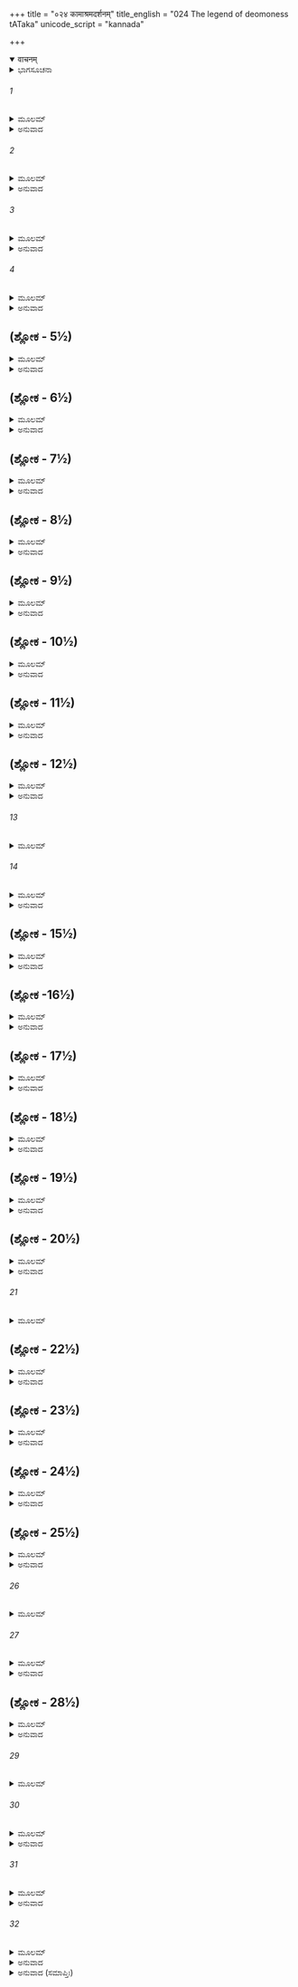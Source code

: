 +++
title = "०२४ कामाश्रमदर्शनम्"
title_english = "024 The legend of deomoness tATaka"
unicode_script = "kannada"

+++
<details open><summary>वाचनम्</summary>

<div class="audioEmbed"  caption="श्रीराम-हरिसीताराममूर्ति-घनपाठिभ्यां वचनम्" src="https://archive.org/download/Ramayana-recitation-Sriram-harisItArAmamUrti-Ghanapaati-v2/Kanda_1/Kanda_1_BK-024-Kaama_Shrama_Dharshanam.mp3"></div>
</details>



<details><summary>ಭಾಗಸೂಚನಾ</summary>

ಗಂಗೆಯನ್ನು ದಾಟುತ್ತಿದ್ದಾಗ ನೀರಿನಿಂದ ಹೊರಬರುತ್ತಿದ್ದ ಶಬ್ದದ ವಿಷಯವಾಗಿ ರಾಮ-ಲಕ್ಷ್ಮಣರ ಪ್ರಶ್ನೆ, ವಿಶ್ವಾಮಿತ್ರರಿಂದ ವಿವರಣೆ, ಮಲದ-ಕರೂಷ ಮತ್ತು ತಾಟಕಾವನಗಳ ಪರಿಚಯ ಮಾಡಿಕೊಡುತ್ತಾ ತಾಟಕಿಯನ್ನು ವಧಿಸಲು ಶ್ರೀರಾಮನಿಗೆ ಆಜ್ಞಾಪಿಸಿದುದು
</details>

###### 1


<details><summary>ಮೂಲಮ್</summary>

ತತಃ ಪ್ರಭಾತೇ ವಿಮಲೇ ಕೃತಾಹ್ನಿಕಮರಿಂದಮೌ ।  
ವಿಶ್ವಾಮಿತ್ರಂ ಪುರಸ್ಕೃತ್ಯ ನದ್ಯಾಸ್ತೀರಮುಪಾಗತೌ ॥
</details>

<details><summary>ಅನುವಾದ</summary>

ಸುಪ್ರಭಾತವಾದ ನಂತರ ನಿರ್ಮಲವಾದ ಗಂಗೆಯಲ್ಲಿ ನಿತ್ಯಾಹ್ನಿಕಗಳನ್ನು ಮುಗಿಸಿ, ವಿಶ್ವಾಮಿತ್ರ ಮಹರ್ಷಿಯನ್ನು ಮುಂದು ಮಾಡಿಕೊಂಡು ಶತ್ರುದಮನರಾದ ರಾಮ-ಲಕ್ಷ್ಮಣರು ಗಂಗಾನದಿಯನ್ನು ದಾಟುವಲ್ಲಿಗೆ ಬಂದರು.॥1॥
</details>

###### 2


<details><summary>ಮೂಲಮ್</summary>

ತೇ ಚ ಸರ್ವೇ ಮಹಾತ್ಮಾನೋ ಮುನಯಃ ಸಂಶಿತವ್ರತಾಃ ।  
ಉಪಸ್ಥಾಪ್ಯ ಶುಭಾಂ ನಾವಂ ವಿಶ್ವಾಮಿತ್ರಮಥಾಬ್ರುವನ್ ॥
</details>

<details><summary>ಅನುವಾದ</summary>

ಆಗ ಉತ್ತಮ ವ್ರತಗಳನ್ನು ಪಾಲಿಸುವ ಆ ಪುಣ್ಯಾಶ್ರಮದ ಮಹಾತ್ಮಮುನಿಗಳು ಒಂದು ಸುಂದರ ನಾವೆಯನ್ನು ತರಿಸಿ ವಿಶ್ವಾಮಿತ್ರರಲ್ಲಿ ಹೇಳಿದರು.॥2॥
</details>

###### 3


<details><summary>ಮೂಲಮ್</summary>

ಆರೋಹತು ಭವಾನ್ನಾವಂ ರಾಜಪುತ್ರಪುರಸ್ಕೃತಃ ।  
ಅರಿಷ್ಟಂ ಗಚ್ಛ ಪಂಥಾನಂ ಮಾ ಭೂತ್ಕಾಲಸ್ಯ ಪರ್ಯಯಃ ॥
</details>

<details><summary>ಅನುವಾದ</summary>

ಮಹರ್ಷಿಗಳೇ! ರಾಜಕುಮಾರರನ್ನು ಮುಂದುಮಾಡಿ ನೀವು ನಾವೆಯನ್ನು ಹತ್ತಿರಿ. ನಿರ್ವಿಘ್ನವಾಗಿ ಗಂಗೆಯನ್ನು ದಾಟಿ ಮುಂದಿನ ಮಾರ್ಗಕ್ರಮಣ ಮಾಡಿರಿ. ವಿಳಂಬವಾಗುವುದು ಬೇಡ.॥3॥
</details>

###### 4


<details><summary>ಮೂಲಮ್</summary>

ವಿಶ್ವಾಮಿತ್ರಸ್ತಥೇತ್ಯುಕ್ತ್ವಾ ತಾನೃಷೀನ್ ಪ್ರತಿಪೂಜ್ಯ ಚ ।  
ತತಾರ ಸಹಿತಸ್ತಾಭ್ಯಾಂ ಸರಿತಂ ಸಾಗರಂಗಮಾಮ್ ॥
</details>

<details><summary>ಅನುವಾದ</summary>

ವಿಶ್ವಾಮಿತ್ರರು ಹಾಗೆಯೇ ಆಗಲಿ, ಎಂದು ಹೇಳಿ ಆ ಮಹರ್ಷಿಗಳನ್ನು ಯಥೋಚಿತವಾಗಿ ಸತ್ಕರಿಸಿ, ರಾಮ-ಲಕ್ಷ್ಮಣರೊಂದಿಗೆ ಸಮುದ್ರಗಾಮಿನಿಯಾದ ಗಂಗಾನದಿಯನ್ನು ದಾಟಲನುವಾದರು.॥4॥
</details>

## (ಶ್ಲೋಕ - 5½)


<details><summary>ಮೂಲಮ್</summary>

ತತಃ ಶುಶ್ರಾವ ವೈ ಶಬ್ದಂ ತೋಯಸಂರಂಭವರ್ಧಿತಮ್ ।  
ಮಧ್ಯಮಾಗಮ್ಯ ತೋಯಸ್ಯ ತಸ್ಯ ಶಬ್ದಸ್ಯ ನಿಶ್ಚಯಮ್ ॥  
ಜ್ಞಾತು ಕಾಮೋ ಮಹಾತೇಜಾಃ ಸಹ ರಾಮಃ ಕನೀಯಸಾ ।
</details>

<details><summary>ಅನುವಾದ</summary>

ನಾವೆಯು ನದಿಯ ನಡುಭಾಗಕ್ಕೆ ಬಂದಾಗ ಅಲೆಗಳ ಹೊಡೆತದಿಂದ ನದಿಯ ಭೋರ್ಗರೆಯುವ ಶಬ್ದವು ಕೇಳುತ್ತಿತ್ತು. ಇದರ ಕಾರಣವನ್ನು ತಿಳಿಯಬೇಕೆಂಬ ಕುತೂಹಲ ರಾಮ-ಲಕ್ಷ್ಮಣರಿಬ್ಬರಿಗೂ ಉಂಟಾಯಿತು.॥5½॥
</details>

## (ಶ್ಲೋಕ - 6½)


<details><summary>ಮೂಲಮ್</summary>

ಅಥ ರಾಮಃ ಸರಿನ್ಮಧ್ಯೇ ಪ್ರಪಚ್ಛ ಮುನಿಪುಂಗವಮ್ ॥  
ವಾರಿಣೋ ಭಿದ್ಯಮಾನಸ್ಯ ಕಿಮಯಂ ತುಮುಲೋ ಧ್ವನಿಃ ।
</details>

<details><summary>ಅನುವಾದ</summary>

ಆಗ ಶ್ರೀರಾಮನು ನದಿಯ ಮಧ್ಯಭಾಗದಲ್ಲೇ ಮುನಿವರ ವಿಶ್ವಾಮಿತ್ರರಲ್ಲಿ ಶ್ರೀರಾಮನು ಅಲೆಗಳ ಪರಸ್ಪರ ಹೊಡೆತದಿಂದ ಇಲ್ಲಿ ಇಂತಹ ತುಮುಲ ಧ್ವನಿ ಏಕೆ ಉಂಟಾಗುತ್ತಿದೆ? ಎಂದು ಕೇಳಿದನು.॥6½॥
</details>

## (ಶ್ಲೋಕ - 7½)


<details><summary>ಮೂಲಮ್</summary>

ರಾಘವಸ್ಯ ವಚಃ ಶ್ರುತ್ವಾ ಕೌತೂಹಲ ಸಮನ್ವಿತಮ್ ॥  
ಕಥಯಾಮಾಸ ಧರ್ಮಾತ್ಮಾ ತಸ್ಯ ಶಬ್ದಸ್ಯ ನಿಶ್ಚಯಮ್ ।
</details>

<details><summary>ಅನುವಾದ</summary>

ಶ್ರೀರಾಮನ ಮಾತಿನಲ್ಲಿ ಇದನ್ನು ತಿಳಿಯುವ ಉತ್ಕಂಠತೆ ಇತ್ತು. ಅದನ್ನು ಕೇಳಿ ಧರ್ಮಾತ್ಮಾ ವಿಶ್ವಾಮಿತ್ರರು ಆ ಮಹಾಶಬ್ದದ ನಿಶ್ಚಿತ ಕಾರಣವನ್ನು ತಿಳಿಸುತ್ತಾ ಹೇಳಿದರು.॥7½॥
</details>

## (ಶ್ಲೋಕ - 8½)


<details><summary>ಮೂಲಮ್</summary>

ಕೈಲಾಸಪರ್ವತೇ ರಾಮ ಮನಸಾ ನಿರ್ಮಿತಂ ಪರಮ್ ॥  
ಬ್ರಹ್ಮಣಾ ನರಶಾರ್ದೂಲ ತೇನೇದಂ ಮಾನಸಂ ಸರಃ ।
</details>

<details><summary>ಅನುವಾದ</summary>

ನರಶ್ರೇಷ್ಠ ರಾಮನೇ! ಕೈಲಾಸ ಪರ್ವತದಲ್ಲಿ ಒಂದು ಸುಂದರ ಪರ್ವತವಿದೆ. ಬ್ರಹ್ಮದೇವರು ಅದನ್ನು ಮಾನಸಿಕ ಸಂಕಲ್ಪದಿಂದ ಪ್ರಕಟಪಡಿಸಿದ್ದನು. ಮನಸ್ಸಿನಿಂದ ಉಂಟಾದ್ದರಿಂದಲೇ ಅದನ್ನು ಉತ್ತಮ ಮಾನಸ ಸರೋವರ ಎಂದು ಹೇಳುತ್ತಾರೆ.॥8½॥
</details>

## (ಶ್ಲೋಕ - 9½)


<details><summary>ಮೂಲಮ್</summary>

ತಸ್ಮಾತ್ಸುಸ್ರಾವ ಸರಸಃ ಸಾಯೋಧ್ಯಾಮುಪಗೂಹತೇ ॥  
ಸರಃ ಪ್ರವೃತ್ತಾ ಸರಯೂಃ ಪುಣ್ಯಾ ಬ್ರಹ್ಮಸರಶ್ಚ್ಯುತಾ ।
</details>

<details><summary>ಅನುವಾದ</summary>

ಆ ಸರೋವರದಿಂದ ಒಂದು ನದಿ ಹೊರಟು ಅಯೋಧ್ಯಾಪುರಿಯನ್ನು ಸುತ್ತುವರಿದು ಹರಿಯುತ್ತಿದೆ. ಬ್ರಹ್ಮ ಸರಸ್ಸಿನಿಂದ ಹೊರಟ ಕಾರಣ ಅದು ಪವಿತ್ರ ಸರಯೂ ನದಿ ಎಂದು ವಿಖ್ಯಾತವಾಗಿದೆ.॥9½॥
</details>

## (ಶ್ಲೋಕ - 10½)


<details><summary>ಮೂಲಮ್</summary>

ತಸ್ಯಾಯಮತುಲಃ ಶಬ್ದೋ ಜಾಹ್ನವೀಮಭಿವರ್ತತೇ ॥  
ವಾರಿಸಂಕ್ಷೋಭಜೋ ರಾಮ ಪ್ರಣಾಮಂ ನಿಯತಃ ಕುರು ।
</details>

<details><summary>ಅನುವಾದ</summary>

ಅದರ ಜಲವು ಗಂಗೆಯಲ್ಲಿ ಸೇರುತ್ತದೆ. ಎರಡು ನದಿಗಳ ಸಂಘರ್ಷದಿಂದ ಈ ತುಮುಲ ಶಬ್ದ ಕೇಳುತ್ತದೆ. ರಾಮಾ! ನಿಯತ ಮನಸ್ಕನಾಗಿ ಈ ಸಂಗಮ ಜಲವನ್ನು ನಮಸ್ಕರಿಸು.॥10½॥
</details>

## (ಶ್ಲೋಕ - 11½)


<details><summary>ಮೂಲಮ್</summary>

ತಾಭ್ಯಾಂ ತು ತಾವುಭೌ ಕೃತ್ವಾ ಪ್ರಣಾಮಮತಿಧಾರ್ಮಿಕೌ ॥  
ತೀರಂ ದಕ್ಷಿಣಮಾಸಾದ್ಯ ಜಗ್ಮತುರ್ಲಘುವಿಕ್ರವೌ ।
</details>

<details><summary>ಅನುವಾದ</summary>

ಇದನ್ನು ಕೇಳಿ ಅತ್ಯಂತ ಧರ್ಮಾತ್ಮರಾದ ಆ ಇಬ್ಬರು ಸಹೋದರರೂ ನದಿಗಳಿಗೆ ವಂದಿಸಿದರು. ಗಂಗೆಯ ದಕ್ಷಿಣ ತೀರದಲ್ಲಿ ಅವರು ಇಳಿದು ವಿಶ್ವಾಮಿತ್ರರೊಂದಿಗೆ ಶೀಘ್ರವಾಗಿ ನಡೆಯತೊಡಗಿದರು.॥11½॥
</details>

## (ಶ್ಲೋಕ - 12½)


<details><summary>ಮೂಲಮ್</summary>

ಸ ವನಂ ಘೋರಸಂಕಾಶಂ ದೃಷ್ಟ್ವಾನರವರಾತ್ಮಜಃ ॥  
ಅವಿಪ್ರಹತಮೈಕ್ಷ್ವಾಕಃ ಪಪ್ರಚ್ಛ ಮುನಿಪುಂಗವಮ್ ।
</details>

<details><summary>ಅನುವಾದ</summary>

ಆಗ ಇಕ್ಷ್ವಾಕುನಂದನ ರಾಜಕುಮಾರ ಶ್ರೀರಾಮನು ತನ್ನ ಮುಂದೆ ಇರುವ ನಿರ್ಜನವಾದ ಒಂದು ವನವನ್ನು ನೋಡಿ ವಿಶ್ವಾಮಿತ್ರರಲ್ಲಿ ಕೇಳಿದನು.॥12½॥
</details>

###### 13


<details><summary>ಮೂಲಮ್</summary>

ಅಹೋ ವನಮಿದಂ ದುರ್ಗಂ ಝಿಲ್ಲಿಕಾಗಣಸಂಯುತಮ್ ॥
</details>

###### 14


<details><summary>ಮೂಲಮ್</summary>

ಭೈರವೈಃ ಶ್ವಾಪದೈಃ ಕೀರ್ಣಂ ಶಕುಂತೈರ್ದಾರುಣಾರವೈಃ ।  
ನಾನಾ ಪ್ರಕಾರೈಃ ಶಕುನೈರ್ವಾಶ್ಯದ್ಛಿರ್ಭೈರವಸ್ವನೈಃ ॥
</details>

<details><summary>ಅನುವಾದ</summary>

ಗುರುದೇವ! ಈ ವನವಾದರೋ ಬಹಳ ಅದ್ಭುತ ಹಾಗೂ ದುರ್ಗಮವಾಗಿದೆ. ಜೀರುಂಡೆಗಳ ನಾದದಿಂದ ನಾಲ್ಕು ದಿಕ್ಕುಗಳು ತುಂಬಿಹೋಗಿದೆ. ಭಯಾನಕ ಕ್ರೂರ ಮೃಗಗಳಿಂದ ತುಂಬಿ ನಿಬಿಡವಾಗಿದೆ. ಭಯಂಕರ ಧ್ವನಿ ಮಾಡುವ ಪಕ್ಷಿಗಳು ಎಲ್ಲೆಡೆ ತುಂಬಿಕೊಂಡಿವೆ. ನಾನಾ ರೀತಿಯ ವಿಹಂಗಮಗಳು ಭೀಷಣಸ್ವರದಿಂದ ಕೂಗುತ್ತಿರುವವು.॥13-14॥
</details>

## (ಶ್ಲೋಕ - 15½)


<details><summary>ಮೂಲಮ್</summary>

ಸಿಂಹವ್ಯಾಘ್ರವರಾಹೈಶ್ಚ ವಾರಣೈಶ್ಚಾಪಿ ಶೋಭಿತಮ್ ।  
ಧವಾಶ್ವಕರ್ಣಕಕುಭೈರ್ಬಿಲ್ವತಿಂದುಕಪಾಟಲೈಃ ॥  
ಸಂಕೀರ್ಣಂ ಬದರೀಭಿಶ್ಚ ಕಿಂ ನ್ವಿದಂ ದಾರುಣಂ ವನಮ್ ।
</details>

<details><summary>ಅನುವಾದ</summary>

ಸಿಂಹ, ವ್ಯಾಘ್ರ, ವರಾಹ, ಗಜಾದಿ ಪ್ರಾಣಿಗಳಿಂದ ಈ ವನವು ಶೋಭಿಸುತ್ತಿದೆ. ಧವ, ಅಶ್ವಕರ್ಣ, ಕಕುಭ, ಬಿಲ್ವ ತಿಂದುಕ, ಪಾಟಲ, ಬದರಿ ವೃಕ್ಷಗಳಿಂದ ನಿಬಿಡವಾಗಿರುವ ದಾರುಣವಾದ ಈ ವನವು ಯಾವುದು? ಇದರ ಹೆಸರೇನು.॥15½॥
</details>

## (ಶ್ಲೋಕ -16½)


<details><summary>ಮೂಲಮ್</summary>

ತಮುವಾಚ ಮಹಾತೇಜಾ ವಿಶ್ವಾಮಿತ್ರೋ ಮಹಾಮುನಿಃ ॥  
ಶ್ರೂಯತಾಂ ವತ್ಸ ಕಾಕುತ್ಸ್ಥ ಯಸ್ಯೈತದ್ದಾರುಣಂ ವನಮ್ ।
</details>

<details><summary>ಅನುವಾದ</summary>

ಹೀಗೆ ಪ್ರಶ್ನಿಸಿದ ರಾಮನಿಗೆ ಮಹಾತೇಜಸ್ವಿಗಳಾದ ವಿಶ್ವಾಮಿತ್ರರು ಹೇಳಿದರು-ವತ್ಸ, ಕಕುಸ್ಥನಂದನ! ಈ ಮಹಾರಣ್ಯವು ಯಾವುದೆಂಬುದನ್ನು ಹೇಳುವೆನು ಕೇಳು.॥16½॥
</details>

## (ಶ್ಲೋಕ - 17½)


<details><summary>ಮೂಲಮ್</summary>

ಏತೌ ಜನಪದೌ ಸ್ಫೀತೌ ಪೂರ್ವಮಾಸ್ತಾಂ ನರೋತ್ತಮ ॥  
ಮಲದಾಶ್ಚ ಕರೂಶಾಶ್ಚ ದೇವನಿರ್ಮಾಣ ನಿರ್ಮಿತೌ ।
</details>

<details><summary>ಅನುವಾದ</summary>

ನರಶ್ರೇಷ್ಠ! ಹಿಂದೆ ಇಲ್ಲಿ ಮಲದ ಮತ್ತು ಕರೂಷ ಎಂಬ ಎರಡು ಸಮೃದ್ಧಶಾಲಿ ದೇಶಗಳು ಇದ್ದವು. ಇವೆರಡೂ ದೇಶಗಳು ದೇವತೆಗಳ ಪ್ರಯತ್ನದಿಂದ ನಿರ್ಮಾಣಗೊಂಡಿದ್ದವು.॥17½॥
</details>

## (ಶ್ಲೋಕ - 18½)


<details><summary>ಮೂಲಮ್</summary>

ಪುರಾ ವೃತ್ರವಧೇರಾಮ ಮಲೇನ ಸಮಭಿಪ್ಲುತಮ್ ॥  
ಕ್ಷುಧಾ ಚೈವ ಸಹಸ್ರಾಕ್ಷಂ ಬ್ರಹ್ಮಹತ್ಯಾ ಸಮಾವಿಶತ್ ।
</details>

<details><summary>ಅನುವಾದ</summary>

ರಾಮಾ! ಹಿಂದೆ ವೃತ್ರಾಸುರನ ವಧೆ ಮಾಡಿದ ಬಳಿಕ ದೇವೇಂದ್ರನು ಮಲದಿಂದ ಲಿಪ್ತನಾದನು. ಹಸಿವೂ ಕೂಡ ಬಾಧಿಸುತ್ತಿರುವಾಗ ಅವನೊಳಗೆ ಬ್ರಹ್ಮಹತ್ಯೆಯು ಪ್ರವೇಶಿಸಿತು.॥18½॥
</details>

## (ಶ್ಲೋಕ - 19½)


<details><summary>ಮೂಲಮ್</summary>

ತಮಿಂದ್ರಂ ಮಲಿನಂ ದೇವಾ ಋಷಯಶ್ಚ ತಪೋಧನಾಃ ॥  
ಕಲಶೈಃ ಸ್ನಾಪಯಾಮಾಸುರ್ಮಲಂ ಚಾಸ್ಯ ಪ್ರಮೋಚಯನ್ ।
</details>

<details><summary>ಅನುವಾದ</summary>

ಆಗ ದೇವತೆಗಳು ಹಾಗೂ ತಪೋಧನರಾದ ಋಷಿಗಳು ಮಲಿನ ಇಂದ್ರನನ್ನು ಇಲ್ಲಿ ಗಂಗಾಜಲ ತುಂಬಿದ ಕಲಶಗಳಿಂದ ಅಭಿಷೇಕ ಮಾಡಿ ಅವನ ಮಲ (ಮತ್ತು ಕರೂಷ-ಹಸಿವು)ದಿಂದ ಬಿಡುಗಡೆಗೊಳಿಸಿದರು.॥19½॥
</details>

## (ಶ್ಲೋಕ - 20½)


<details><summary>ಮೂಲಮ್</summary>

ಇಹ ಭೂಮ್ಯಾಂ ಮಲಂ ದತ್ತ್ವಾ ದೇವಾಃ ಕಾರೂಷಮೇವ ಚ ॥  
ಶರೀರಜಂ ಮಹೇಂದ್ರಸ್ಯ ತತೋ ಹರ್ಷಂ ಪ್ರಪೇದಿರೇ ।
</details>

<details><summary>ಅನುವಾದ</summary>

ಈ ಭೂಭಾಗದಲ್ಲಿ ದೇವೇಂದ್ರನ ಶರೀರದಿಂದ ಹೊರಟ ಮಲ ಮತ್ತು ಕರೂಷವನ್ನು ನೋಡಿ ದೇವತೆಗಳು ಹರ್ಷಿಸಿದರು.॥20½॥
</details>

###### 21


<details><summary>ಮೂಲಮ್</summary>

ನಿರ್ಮಲೋ ನಿಷ್ಕರೂಷಶ್ಚ ಶುದ್ಧ ಇಂದ್ರೋ ಯಥಾಭವತ್ ॥
</details>

## (ಶ್ಲೋಕ - 22½)


<details><summary>ಮೂಲಮ್</summary>

ತತೋ ದೇಶಸ್ಯ ಸುಪ್ರೀತೋ ವರಂ ಪ್ರಾದಾದನುತ್ತಮಮ್ ।  
ಇಮೌ ಜನಪದೌ ಸ್ಫೀತೌ ಖ್ಯಾತಿಂ ಲೋಕೇ ಗಮಿಷ್ಯತಃ ॥  
ಮಲದಾಶ್ಚ ಕರೂಶಾಶ್ಚ ಮಮಾಂಗಮಲಧಾರಿಣೌ ।
</details>

<details><summary>ಅನುವಾದ</summary>

ಇಂದ್ರನು ಹಿಂದಿನಂತೆ ನಿರ್ಮಲ, ನಿಷ್ಕರೂಪ (ಕ್ಷುಧಾರಹಿತ)ನಾಗಿ ಶುದ್ಧನಾದನು. ಆಗ ಅವನು ಪ್ರಸನ್ನನಾಗಿ ಈ ದೇಶಕ್ಕೆ ಉತ್ತಮ ವರವನ್ನು ಕೊಟ್ಟನು. ಇವೆರಡು ದೇಶಗಳೂ ಲೋಕದಲ್ಲಿ ಮಲದ-ಕರೂಷ ಎಂದು ವಿಖ್ಯಾತವಾಗಲಿ. ನನ್ನ ಅಂಗದ ಮಲವನ್ನು ಧರಿಸಿದ್ದರಿಂದ ಇವೆರಡು ದೇಶಗಳೂ ಸಮೃದ್ಧಿಶಾಲಿಗಳಾಗುವುವು.॥21-22½॥
</details>

## (ಶ್ಲೋಕ - 23½)


<details><summary>ಮೂಲಮ್</summary>

ಸಾಧು ಸಾಧ್ವಿತಿ ತಂದೇವಾಃ ಪಾಕಶಾಸನಮಬ್ರುವನ್ ॥  
ದೇಶಸ್ಯ ಪೂಜಾಂ ತಾಂ ದೃಷ್ಟ್ವಾ ಕೃತಾಂ ಶಕ್ರೇಣ ಧೀಮತಾ ।
</details>

<details><summary>ಅನುವಾದ</summary>

ಬುದ್ಧಿವಂತ ಇಂದ್ರನು ಮಾಡಿದ ಆ ದೇಶದ ಪ್ರಶಂಸೆಯನ್ನು ನೋಡಿ ದೇವತೆಗಳು ಪಾಕಶಾಸನನಿಗೆ ಪದೇ ಪದೇ ಧನ್ಯವಾದಗಳನ್ನು ಅರ್ಪಿಸಿದರು.॥23½॥
</details>

## (ಶ್ಲೋಕ - 24½)


<details><summary>ಮೂಲಮ್</summary>

ಏತೌ ಜನಪದೌ ಸ್ಫೀತೌ ದೀರ್ಘಕಾಲಮರಿಂದಮ ॥  
ಮಲದಾಶ್ಚ ಕರೂಶಾಶ್ಚ ಮುದಿತಾ ಧನಧಾನ್ಯತಃ ।
</details>

<details><summary>ಅನುವಾದ</summary>

ಶತ್ರುದಮನ! ಮಲದ ಮತ್ತು ಕರೂಷ ಇವೆರಡೂ ದೇಶಗಳು ದೀರ್ಘ ಕಾಲದವರೆಗೆ ಸಮೃದ್ಧಿಶಾಲಿಯಾಗಿ ಧನ-ಧಾನ್ಯಗಳಿಂದ ತುಂಬಿ ಸುಖವಾಗಿದ್ದವು.॥24½॥
</details>

## (ಶ್ಲೋಕ - 25½)


<details><summary>ಮೂಲಮ್</summary>

ಕಸ್ಯಚಿತ್ತ್ವಥ ಕಾಲಸ್ಯ ಯಕ್ಷಿಣೀ ಕಾಮರೂಪಿಣೀ ॥  
ಬಲಂ ನಾಗಸಹಸ್ರಸ್ಯ ಧಾರಯಂತೀ ತದಾ ಹ್ಯಭೂತ್ ।
</details>

<details><summary>ಅನುವಾದ</summary>

ಕೆಲ ಕಾಲಾಂತರದಲ್ಲಿ ಇಲ್ಲಿಗೆ ಇಚ್ಛಾನುಸಾರ ರೂಪಧರಿಸುವ ಓರ್ವ ಯಕ್ಷಿಣಿಯು ಬಂದಳು. ಆಕೆಯ ಶರೀರದಲ್ಲಿ ಒಂದು ಸಾವಿರ ಆನೆಗಳ ಬಲವಿತ್ತು.॥25½॥
</details>

###### 26


<details><summary>ಮೂಲಮ್</summary>

ತಾಟಕಾ ನಾಮ ಭದ್ರಂ ತೇ ಭಾರ್ಯಾ ಸುಂದಸ್ಯಧೀಮತಃ ॥
</details>

###### 27


<details><summary>ಮೂಲಮ್</summary>

ಮಾರೀಚೋ ರಾಕ್ಷಸಃಪುತ್ರೋ ಯಸ್ಯಾಃ ಶಕ್ರಪರಾಕ್ರಮಃ ।  
ವೃತ್ತಬಾಹುರ್ಮಹಾಶೀರ್ಷೋ ವಿಪುಲಾಸ್ಯತನುರ್ಮಹಾನ್ ॥
</details>

<details><summary>ಅನುವಾದ</summary>

ಆಕೆಯು ಬುದ್ಧಿವಂತ ಸುಂದನೆಂಬ ದೈತ್ಯನ ಪತ್ನಿಯಾಗಿದ್ದು, ಆಕೆಯ ಹೆಸರು ತಾಟಕಾ ಎಂದಿತ್ತು. ಇಂದ್ರನಂತೆ ಪರಾಕ್ರಮಿ ಮಾರೀಚ ಎಂಬ ರಾಕ್ಷಸನು ತಾಟಕೆಯ ಪುತ್ರನಾಗಿದ್ದನು. ಅವನ ಭುಜಗಳು ದುಂಡಾಗಿದ್ದು ತಲೆಯು ಬಹಳ ದೊಡ್ಡದಾಗಿತ್ತು. ಅಗಲವಾದ ಬಾಯಿ ಹಾಗೂ ಶರೀರ ವಿಶಾಲವಾಗಿತ್ತು.॥26-27॥
</details>

## (ಶ್ಲೋಕ - 28½)


<details><summary>ಮೂಲಮ್</summary>

ರಾಕ್ಷಸೋ ಭೈರವಾಕಾರೋ ನಿತ್ಯಂ ತ್ರಾಸಯತೇ ಪ್ರಜಾಃ ।  
ಇಮೌ ಜನಪದೌ ನಿತ್ಯಂ ವಿನಾಶಯತಿ ರಾಘವ ॥  
ಮಲದಾಂಶ್ಚ ಕರೂಷಾಂಶ್ಚ ತಾಟಕಾ ದುಷ್ಟಚಾರಿಣೀ ।
</details>

<details><summary>ಅನುವಾದ</summary>

ಆ ಭಯಾನಕ ರಾಕ್ಷಸನು ಇಲ್ಲಿಯ ಪ್ರಜೆಗಳನ್ನು ಸದಾ ಪೀಡಿಸುತ್ತಿದ್ದನು. ರಘುನಂದನ! ಆ ದುರಾಚರಿಣೀ ತಾಟಕೆಯೂ ಯಾವಾಗಲೂ ಮಲದ ಮತ್ತು ಕರೂಷ ಇವೆರಡೂ ದೇಶಗಳನ್ನು ವಿನಾಶ ಮಾಡುತ್ತಾ ಇದ್ದಳು.॥28½॥
</details>

###### 29


<details><summary>ಮೂಲಮ್</summary>

ಸೇಯಂ ಪಂಥಾನಮಾವೃತ್ಯ ವಸತ್ಯತ್ಯರ್ಧಯೋಜನೇ ॥
</details>

###### 30


<details><summary>ಮೂಲಮ್</summary>

ಅತ ಏವ ಚ ಗಂತವ್ಯಂತಾಟಕಾಯಾ ವನಂ ಯತಃ ।  
ಸ್ವಬಾಹುಬಲಮಾಶ್ರಿತ್ಯ ಜಹೀಮಾಂ ದುಷ್ಟಚಾರಿಣೀಮ್ ॥
</details>

<details><summary>ಅನುವಾದ</summary>

ಈ ಯಕ್ಷಿಣಿಯು ಒಂದೂವರೆ ಯೋಜನಗಳವೆರೆಗಿನ ಮಾರ್ಗವನ್ನು ಅತಿಕ್ರಮಿಸಿ ಈ ವನದಲ್ಲಿ ಇರುವಳು. ಆದರೂ ನಾವು ನಮ್ಮ ಆಶ್ರಮಕ್ಕೆ ಈ ತಾಟಕಾವನದ ಮೂಲಕವೇ ಹೋಗಬೇಕಾಗಿದೆ. ನೀನು ನಿನ್ನ ಬಾಹುಬಲವನ್ನು ಆಶ್ರಯಿಸಿ ಈ ದುರಾಚಾರಿಣಿಯನ್ನು ಕೊಂದುಹಾಕು.॥29-30॥
</details>

###### 31


<details><summary>ಮೂಲಮ್</summary>

ಮನ್ನಿಯೋಗಾದಿಮಂ ದೇಶಂ ಕುರು ನಿಷ್ಕಂಟಕಂ ಪುನಃ ।  
ನ ಹಿ ಕಶ್ಚಿದಿಮಂ ದೇಶಂ ಶಕ್ತೋ ಹ್ಯಾಗಂತುಮೀದೃಶಮ್ ॥
</details>

<details><summary>ಅನುವಾದ</summary>

ನನ್ನ ಆಜ್ಞೆಯಿಂದ ಈ ದೇಶವನ್ನು ಪುನಃ ನಿಷ್ಕಂಟವಾಗಿಸು. ಈ ದೇಶವು ಹೀಗೆ ರಮಣೀಯವಾಗಿದ್ದರೂ ಈಗ ಯಾರೂ ಇಲ್ಲಿಗೆ ಬರಲಾರರು.॥31॥
</details>

###### 32


<details><summary>ಮೂಲಮ್</summary>

ಯಕ್ಷಿಣ್ಯಾ ಘೋರಯಾ ರಾಮ ಉತ್ಸಾದಿತಮಸಹ್ಯಯಾ ।  
ಏತತ್ತೇ ಸರ್ವಮಾಖ್ಯಾತಂ ಯಥೈತದ್ದಾರುಣಂ ವನಮ್ ।।  
ಯಕ್ಷ್ಯಾ ಚೋತ್ಸಾದಿತಂ ಸರ್ವಮದ್ಯಾಪಿ ನ ನಿವರ್ತತೇ ॥
</details>

<details><summary>ಅನುವಾದ</summary>

ರಾಮಾ! ಆ ಅಸಹ್ಯ ಭಯಾನಕ ಯಕ್ಷಿಣಿಯು ಈ ದೇಶವನ್ನು ಹಾಳುಗೆಡಹಿದ್ದಾಳೆ. ಈ ವನವು ಇಷ್ಟು ಭಯಂಕರ ಏಕಿದೆ? ಇದರ ಎಲ್ಲ ರಹಸ್ಯವನ್ನು ನಾನು ನಿನಗೆ ತಿಳಿಸಿರುವೆನು. ಆ ಯಕ್ಷಿಣಿಯೇ ಈ ಇಡೀ ದೇಶವನ್ನು ಕೆಡಿಸಿರುವಳು ಹಾಗೂ ಆಕೆಯು ಇಂದೂ ಕೂಡ ತನ್ನ ಕ್ರೂರ ಕರ್ಮವನ್ನು ಮಾಡುತ್ತಲೇ ಇರುವಳು.॥32॥
</details>

<details><summary>ಅನುವಾದ (ಸಮಾಪ್ತಿಃ)</summary>

ವಾಲ್ಮೀಕಿ ವಿರಚಿತ ಆರ್ಷ ರಾಮಾಯಣ ಆದಿಕಾವ್ಯದ ಬಾಲಕಾಂಡದಲ್ಲಿ ಇಪ್ಪತ್ತನಾಲ್ಕನೆಯ ಸರ್ಗ ಪೂರ್ಣವಾಯಿತು. ॥24॥
</details>

